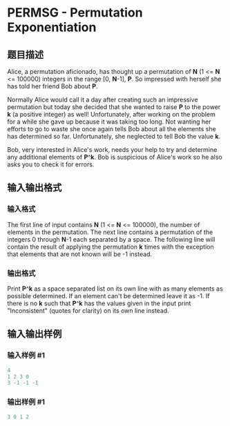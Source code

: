 # PERMSG - Permutation Exponentiation

## 题目描述

Alice, a permutation aficionado, has thought up a permutation of **N** (1 <= **N** <= 100000) integers in the range \[0, **N**-1\], **P**. So impressed with herself she has told her friend Bob about **P**.

Normally Alice would call it a day after creating such an impressive permutation but today she decided that she wanted to raise **P** to the power **k** (a positive integer) as well! Unfortunately, after working on the problem for a while she gave up because it was taking too long. Not wanting her efforts to go to waste she once again tells Bob about all the elements she has determined so far. Unfortunately, she neglected to tell Bob the value **k**.

Bob, very interested in Alice's work, needs your help to try and determine any additional elements of **P**^**k**. Bob is suspicious of Alice's work so he also asks you to check it for errors.

## 输入输出格式

### 输入格式

The first line of input contains **N** (1 <= **N** <= 100000), the number of elements in the permutation. The next line contains a permutation of the integers 0 through **N**-1 each separated by a space. The following line will contain the result of applying the permutation **k** times with the exception that elements that are not known will be -1 instead.

### 输出格式

Print **P**^**k** as a space separated list on its own line with as many elements as possible determined. If an element can't be determined leave it as -1. If there is no **k** such that **P**^**k** has the values given in the input print "Inconsistent" (quotes for clarity) on its own line instead.

## 输入输出样例

### 输入样例 #1

```cpp
4
1 2 3 0
3 -1 -1 -1
```


### 输出样例 #1

```cpp
3 0 1 2
```



